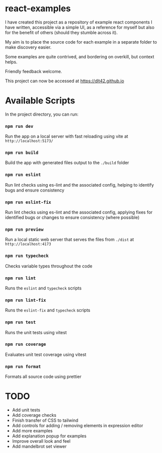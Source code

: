 # react-examples

I have created this project as a repository of example react components I have written, accessible via a simple UI, as a reference for myself but also for the benefit of others (should they stumble across it).

My aim is to place the source code for each example in a separate folder to make discovery easier.

Some examples are quite contrived, and bordering on overkill, but context helps.

Friendly feedback welcome.

This project can now be accessed at https://dlt42.github.io

# Available Scripts

In the project directory, you can run:

### `npm run dev`

Run the app on a local server with fast reloading using vite at `http://localhost:5173/`

### `npm run build`

Build the app with generated files output to the `./build` folder

### `npm run eslint`

Run lint checks using es-lint and the associated config, helping to identify bugs and ensure consistency 

### `npm run eslint-fix`

Run lint checks using es-lint and the associated config, applying fixes for identified bugs or changes to ensure consistency (where possible)

### `npm run preview`

Run a local static web server that serves the files from `./dist` at `http://localhost:4173`

### `npm run typecheck`

Checks variable types throughout the code
    
### `npm run lint`

Runs the `eslint` and `typecheck` scripts

### `npm run lint-fix`

Runs the `eslint-fix` and `typecheck` scripts

### `npm run test`

Runs the unit tests using vitest

### `npm run coverage`

Evaluates unit test coverage using vitest

### `npm run format`

Formats all source code using prettier

# TODO

- Add unit tests
- Add coverage checks
- Finish transfer of CSS to tailwind
- Add controls for adding / removing elements in expression editor
- Add more examples
- Add explanation popup for examples
- Improve overall look and feel
- Add mandelbrot set viewer